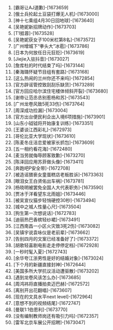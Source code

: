 
1. [霸哥让AJ道歉]-[1673659]
1. [俄士兵抡起土豆袋打爆无人机]-[1673000]
1. [神十七乘组4月30日回地球]-[1673640]
1. [吴艳妮新招牌动作]-[1673703]
1. [T1抵蓉]-[1673528]
1. [吴艳妮获女子100米栏第8名]-[1673572]
1. [广州增城下“拳头大”冰雹]-[1673786]
1. [日本为何放任日元狂贬]-[1673619]
1. [Jiejie入驻抖音]-[1673027]
1. [詹库杜的时代结束了吗]-[1673144]
1. [秦海璐怀疑节目组有套路]-[1673168]
1. [这么热闹的兰州你还不来吗]-[1672854]
1. [官方辟谣管控致刮刮乐缺货]-[1673289]
1. [官方回应哈尔滨住宅楼体倾斜开裂]-[1673680]
1. [谢帝让范丞丞别惹杨和苏]-[1673543]
1. [广州龙卷风致5死33伤]-[1673764]
1. [周深成功捡漏]-[1673004]
1. [官方出台便民利企出入境6项措施]-[1673901]
1. [山东小钺钺将开始康复训练]-[1673351]
1. [王婆谈江西彩礼]-[1672973]
1. [哥伦比亚大学现状]-[1673610]
1. [陈麦冬庄洁恋爱被家长抓包]-[1673609]
1. [五一相约看花海]-[1672480]
1. [麦当劳就侮辱顾客致歉]-[1673270]
1. [陈泽回应用苏菲做头像]-[1673411]
1. [奔跑吧P安全带]-[1672708]
1. [被造谣猥亵女童蛋糕店老板胜诉]-[1673363]
1. [眼泪女王白贤佑出车祸]-[1673781]
1. [杨晓明被罢免全国人大代表职务]-[1673590]
1. [贾冰于洋看望东北雨姐]-[1673446]
1. [被吴宣仪猫步轻悄硬控30秒]-[1673494]
1. [城中之城人性量心尺]-[1673504]
1. [狗生第一次想说话]-[1672783]
1. [迪丽热巴香槟轻纱裙]-[1673491]
1. [江西南昌一小区火灾致3死2伤]-[1673082]
1. [吴镇宇说袁咏仪是老前辈]-[1673662]
1. [告别四月的文案已经准备好了]-[1673372]
1. [胡歌轻喜剧电影走走停停定档]-[1672928]
1. [一秒时髦入夏]-[1672743]
1. [余华夸江浙男性是好的结婚对象]-[1673024]
1. [下个月的新疆直接封神]-[1672644]
1. [美国多所大学抗议活动遭驱散]-[1673202]
1. [遇到龙卷风该怎么办]-[1673685]
1. [周鸿祎将直播拍卖迈巴赫]-[1672572]
1. [离别开出花翻唱]-[1673607]
1. [现在的文具水平next level]-[1672964]
1. [意想不到的视频结尾]-[1672747]
1. [曼联1:1伯恩利]-[1673770]
1. [没有编制教师岗还有吸引力吗]-[1672357]
1. [雷军北京车展公开招聘]-[1673047]